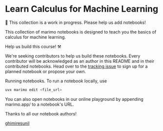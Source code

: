 # Learn Calculus for Machine Learning

🚧 This collection is a work in progress. Please help us add notebooks!

This collection of marimo notebooks is designed to teach you the basics of calculus for machine learning.

Help us build this course! ⚒️

We're seeking contributors to help us build these notebooks. Every contributor will be acknowledged as an author in this README and in their contributed notebooks. Head over to the [tracking issue](https://github.com/marimo-team/learn/issues/58) to sign up for a planned notebook or propose your own.

Running notebooks. To run a notebook locally, use

```python
uvx marimo edit <file_url>
```

You can also open notebooks in our online playground by appending marimo.app/ to a notebook's URL.

Thanks to all our notebook authors!

[ghimiresunil](https://github.com/ghimiresunil)
